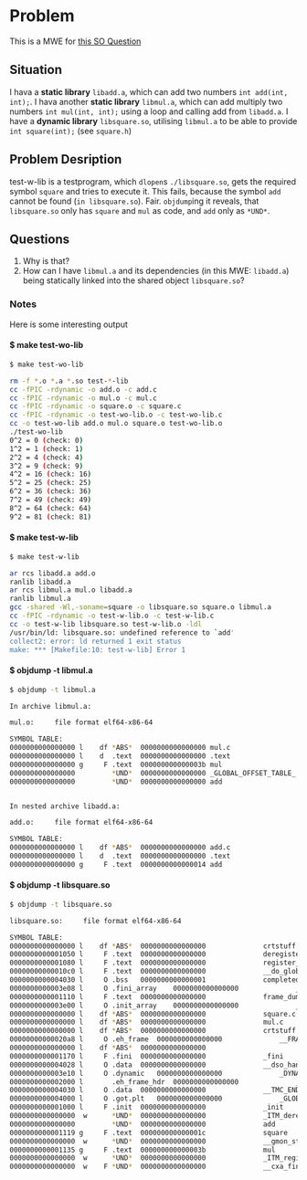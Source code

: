 # Problem
This is a MWE for [this SO Question]( https://stackoverflow.com/ )

## Situation
I hava a __static library__ `libadd.a`, which can add two numbers `int add(int, int);`.
I hava another __static library__ `libmul.a`, which can add multiply two numbers `int mul(int, int);` using a loop and calling add from `libadd.a`.
I have a __dynamic library__ `libsquare.so`, utilising `libmul.a` to be able to provide `int square(int);` (see `square.h`)

## Problem Desription

test-w-lib is a testprogram, which `dlopen`s `./libsquare.so`, gets the required symbol `square` and tries to execute it.
This fails, because the symbol `add` cannot be found (`in libsquare.so`). Fair.
`objdump`ing it reveals, that `libsquare.so` only has `square` and `mul` as code, and `add` only as `*UND*`.

## Questions

1. Why is that?
1. How can I have `libmul.a` and its dependencies (in this MWE: `libadd.a`) being statically linked into the shared object `libsquare.so`?


### Notes

Here is some interesting output

#### $ make test-wo-lib

```bash
$ make test-wo-lib

rm -f *.o *.a *.so test-*-lib
cc -fPIC -rdynamic -o add.o -c add.c
cc -fPIC -rdynamic -o mul.o -c mul.c
cc -fPIC -rdynamic -o square.o -c square.c
cc -fPIC -rdynamic -o test-wo-lib.o -c test-wo-lib.c
cc -o test-wo-lib add.o mul.o square.o test-wo-lib.o
./test-wo-lib
0^2 = 0 (check: 0)
1^2 = 1 (check: 1)
2^2 = 4 (check: 4)
3^2 = 9 (check: 9)
4^2 = 16 (check: 16)
5^2 = 25 (check: 25)
6^2 = 36 (check: 36)
7^2 = 49 (check: 49)
8^2 = 64 (check: 64)
9^2 = 81 (check: 81)
```

#### $ make test-w-lib
```bash
$ make test-w-lib

ar rcs libadd.a add.o
ranlib libadd.a
ar rcs libmul.a mul.o libadd.a
ranlib libmul.a
gcc -shared -Wl,-soname=square -o libsquare.so square.o libmul.a 
cc -fPIC -rdynamic -o test-w-lib.o -c test-w-lib.c
cc -o test-w-lib libsquare.so test-w-lib.o -ldl 
/usr/bin/ld: libsquare.so: undefined reference to `add'
collect2: error: ld returned 1 exit status
make: *** [Makefile:10: test-w-lib] Error 1
```


#### $ objdump -t libmul.a
```bash
$ objdump -t libmul.a

In archive libmul.a:

mul.o:     file format elf64-x86-64

SYMBOL TABLE:
0000000000000000 l    df *ABS*	0000000000000000 mul.c
0000000000000000 l    d  .text	0000000000000000 .text
0000000000000000 g     F .text	000000000000003b mul
0000000000000000         *UND*	0000000000000000 _GLOBAL_OFFSET_TABLE_
0000000000000000         *UND*	0000000000000000 add


In nested archive libadd.a:

add.o:     file format elf64-x86-64

SYMBOL TABLE:
0000000000000000 l    df *ABS*	0000000000000000 add.c
0000000000000000 l    d  .text	0000000000000000 .text
0000000000000000 g     F .text	0000000000000014 add
```

#### $ objdump -t libsquare.so
```bash
$ objdump -t libsquare.so

libsquare.so:     file format elf64-x86-64

SYMBOL TABLE:
0000000000000000 l    df *ABS*	0000000000000000              crtstuff.c
0000000000001050 l     F .text	0000000000000000              deregister_tm_clones
0000000000001080 l     F .text	0000000000000000              register_tm_clones
00000000000010c0 l     F .text	0000000000000000              __do_global_dtors_aux
0000000000004030 l     O .bss	0000000000000001              completed.0
0000000000003e08 l     O .fini_array	0000000000000000              __do_global_dtors_aux_fini_array_entry
0000000000001110 l     F .text	0000000000000000              frame_dummy
0000000000003e00 l     O .init_array	0000000000000000              __frame_dummy_init_array_entry
0000000000000000 l    df *ABS*	0000000000000000              square.c
0000000000000000 l    df *ABS*	0000000000000000              mul.c
0000000000000000 l    df *ABS*	0000000000000000              crtstuff.c
00000000000020a8 l     O .eh_frame	0000000000000000              __FRAME_END__
0000000000000000 l    df *ABS*	0000000000000000              
0000000000001170 l     F .fini	0000000000000000              _fini
0000000000004028 l     O .data	0000000000000000              __dso_handle
0000000000003e10 l     O .dynamic	0000000000000000              _DYNAMIC
0000000000002000 l       .eh_frame_hdr	0000000000000000              __GNU_EH_FRAME_HDR
0000000000004030 l     O .data	0000000000000000              __TMC_END__
0000000000004000 l     O .got.plt	0000000000000000              _GLOBAL_OFFSET_TABLE_
0000000000001000 l     F .init	0000000000000000              _init
0000000000000000  w      *UND*	0000000000000000              _ITM_deregisterTMCloneTable
0000000000000000         *UND*	0000000000000000              add
0000000000001119 g     F .text	000000000000001c              square
0000000000000000  w      *UND*	0000000000000000              __gmon_start__
0000000000001135 g     F .text	000000000000003b              mul
0000000000000000  w      *UND*	0000000000000000              _ITM_registerTMCloneTable
0000000000000000  w    F *UND*	0000000000000000              __cxa_finalize@GLIBC_2.2.5
```
